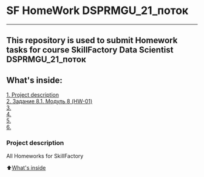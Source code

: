 # SF HomeWork DSPRMGU_21_поток
---
This repository is used to submit Homework tasks for course SkillFactory Data Scientist DSPRMGU_21_поток
---
## What's inside:

[1. Project description](README.md#Project-description)  
[2. Задание 8.1. Модуль 8 (HW-01)](Modul_8_HW-01/README.md#Описание-проекта)  
[3. ]( )  
[4. ]( )  
[5. ]( )    
[6. ]( ) 

### Project description    
All Homeworks for SkillFactory 

:arrow_up:[What's inside](README.md#What's-inside)
